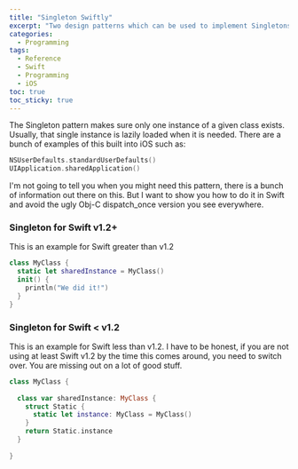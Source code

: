 ```yaml
---
title: "Singleton Swiftly" 
excerpt: "Two design patterns which can be used to implement Singletons in Swift."
categories:
  - Programming
tags:
  - Reference
  - Swift
  - Programming
  - iOS
toc: true
toc_sticky: true
---
```

The Singleton pattern makes sure only one instance of a given class exists. Usually, that single instance is lazily loaded when it is needed. There are a bunch of examples of this built into iOS such as:

```swift
NSUserDefaults.standardUserDefaults()
UIApplication.sharedApplication()
```

I'm not going to tell you when you might need this pattern, there is a bunch of information out there on this. But I want to show you how to do it in Swift and avoid the ugly Obj-C dispatch_once version you see everywhere.

### Singleton for Swift v1.2+
This is an example for Swift greater than v1.2

```swift
class MyClass {
  static let sharedInstance = MyClass()
  init() {
    println("We did it!")
  }
}
```

### Singleton for Swift < v1.2
This is an example for Swift less than v1.2. I have to be honest, if you are not using at least Swift v1.2 by the time this comes around, you need to switch over. You are missing out on a lot of good stuff.

```swift
class MyClass {
  
  class var sharedInstance: MyClass {
    struct Static {
      static let instance: MyClass = MyClass()
    }
    return Static.instance
  }
  
}
```